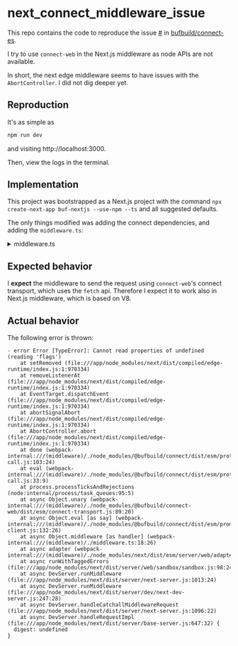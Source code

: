 # next_connect_middleware_issue

This repo contains the code to reproduce the issue [#]() in [bufbuild/connect-es](https://github.com/bufbuild/connect-es).

I try to use `connect-web` in the Next.js middleware as node APIs are not available.

In short, the next edge middleware seems to have issues with the `AbortController`. I did not dig deeper yet.

## Reproduction

It's as simple as

```bash
npm run dev
```

and visiting http://localhost:3000.

Then, view the logs in the terminal.

## Implementation

This project was bootstrapped as a Next.js project with the command `npx create-next-app buf-nextjs --use-npm --ts` and all suggested defaults.

The only things modified was adding the connect dependencies, and adding the `middleware.ts`:

<details>
<summary>middleware.ts</summary>

```ts
import { NextResponse } from "next/server";

import { createPromiseClient } from "@bufbuild/connect";
import { createConnectTransport } from "@bufbuild/connect-web";

import { ElizaService } from "@buf/connectrpc_eliza.bufbuild_connect-es/connectrpc/eliza/v1/eliza_connect";

const transport = createConnectTransport({
  baseUrl: "https://demo.connectrpc.com",
});

const client = createPromiseClient(ElizaService, transport);

export const middleware = async () => {
  const { sentence } = await client.say({ sentence: "Howdy!" });

  return NextResponse.json({ sentence });
};
```

</details>

## Expected behavior

I **expect** the middleware to send the request using `connect-web`'s connect transport, which uses the `fetch` api. Therefore I expect it to work also in Next.js middleware, which is based on V8.

## Actual behavior

The following error is thrown:

```
- error Error [TypeError]: Cannot read properties of undefined (reading 'flags')
    at setRemoved (file:///app/node_modules/next/dist/compiled/edge-runtime/index.js:1:970334)
    at removeListenerAt (file:///app/node_modules/next/dist/compiled/edge-runtime/index.js:1:970334)
    at EventTarget.dispatchEvent (file:///app/node_modules/next/dist/compiled/edge-runtime/index.js:1:970334)
    at abortSignalAbort (file:///app/node_modules/next/dist/compiled/edge-runtime/index.js:1:970334)
    at AbortController.abort (file:///app/node_modules/next/dist/compiled/edge-runtime/index.js:1:970334)
    at done (webpack-internal:///(middleware)/./node_modules/@bufbuild/connect/dist/esm/protocol/run-call.js:103:24)
    at eval (webpack-internal:///(middleware)/./node_modules/@bufbuild/connect/dist/esm/protocol/run-call.js:33:9)
    at process.processTicksAndRejections (node:internal/process/task_queues:95:5)
    at async Object.unary (webpack-internal:///(middleware)/./node_modules/@bufbuild/connect-web/dist/esm/connect-transport.js:89:20)
    at async Object.eval [as say] (webpack-internal:///(middleware)/./node_modules/@bufbuild/connect/dist/esm/promise-client.js:132:26)
    at async Object.middleware [as handler] (webpack-internal:///(middleware)/./middleware.ts:18:26)
    at async adapter (webpack-internal:///(middleware)/./node_modules/next/dist/esm/server/web/adapter.js:170:20)
    at async runWithTaggedErrors (file:///app/node_modules/next/dist/server/web/sandbox/sandbox.js:98:24)
    at async DevServer.runMiddleware (file:///app/node_modules/next/dist/server/next-server.js:1013:24)
    at async DevServer.runMiddleware (file:///app/node_modules/next/dist/server/dev/next-dev-server.js:247:28)
    at async DevServer.handleCatchallMiddlewareRequest (file:///app/node_modules/next/dist/server/next-server.js:1096:22)
    at async DevServer.handleRequestImpl (file:///app/node_modules/next/dist/server/base-server.js:647:32) {
  digest: undefined
}
```
